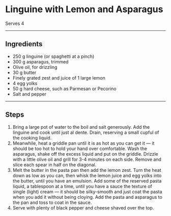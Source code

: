 # Linguine with Lemon and Asparagus

Serves 4

---

## Ingredients

* 250 g linguine (or spaghetti at a pinch)
* 300 g asparagus, trimmed
* Olive oil, for drizzling
* 30 g butter
* Finely grated zest and juice of 1 large lemon
* 4 egg yolks
* 50 g hard cheese, such as Parmesan or Pecorino
* Salt and pepper

---

## Steps

1.  Bring a large pot of water to the boil and salt generously. Add the linguine and cook until just al dente. Drain, reserving a small cupful of the cooking liquid.
2.  Meanwhile, heat a griddle pan until it is as hot as you can get it — it should be too hot to hold your hand over comfortable. Wash the asparagus, shake off the excess liquid and put on the griddle. Drizzle with a little olive oil and grill for 3-4 minutes on each side. Remove and slice each spear in half on the diagonal.
3.  Melt the butter in the pasta pan then add the lemon zest. Turn the heat down as low as you can, then whisk the lemon juice and egg yolks into the butter, until you have an emulsion. Add some of the reserved pasta liquid, a tablespoon at a time, until you have a sauce the texture of single (light) cream — it should be silky-smooth and just coat the pasta when you add it without being cloying. Add the pasta and asparagus to the pan and toss to coat in the sauce.
4.  Serve with plenty of black pepper and cheese shaved over the top.